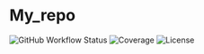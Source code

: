 # My_repo

![GitHub Workflow Status](https://img.shields.io/github.com/SergeyKirakosyan/My_repo/Prepare_action)
![Coverage](https://img.shields.io/codecov/c/github.com/SergeyKirakosyan/My_repo)
![License](https://img.shields.io/github.com/SergeyKirakosyan/My_repo)

